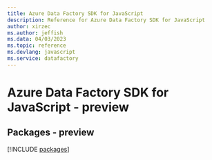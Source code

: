 ```yaml
---
title: Azure Data Factory SDK for JavaScript
description: Reference for Azure Data Factory SDK for JavaScript
author: xirzec
ms.author: jeffish
ms.data: 04/03/2023
ms.topic: reference
ms.devlang: javascript
ms.service: datafactory
---
```

# Azure Data Factory SDK for JavaScript - preview
## Packages - preview
[!INCLUDE [packages](data-factory-index.md)]